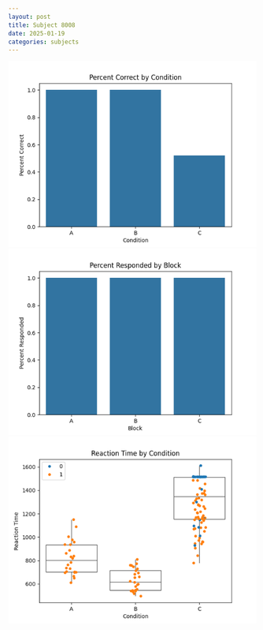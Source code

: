```yaml
---
layout: post
title: Subject 8008
date: 2025-01-19
categories: subjects
---
```


![](data/8008/run-15/8008_ATS_percent_correct.png)
![](data/8008/run-15/8008_ATS_percent_responded.png)
![](data/8008/run-15/8008_ATS_rt.png)
